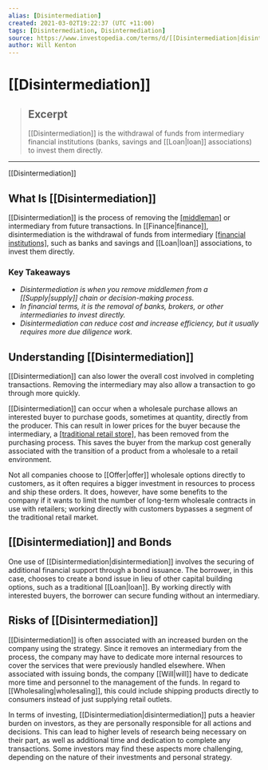 ```yaml
---
alias: [Disintermediation]
created: 2021-03-02T19:22:37 (UTC +11:00)
tags: [Disintermediation, Disintermediation]
source: https://www.investopedia.com/terms/d/[[Disintermediation|disintermediation]].asp
author: Will Kenton
---
```


# [[Disintermediation]]

> ## Excerpt
> [[Disintermediation]] is the withdrawal of funds from intermediary financial institutions (banks, savings and [[Loan|loan]] associations) to invest them directly.

---

[[Disintermediation]]
## What Is [[Disintermediation]]

[[Disintermediation]] is the process of removing the [[middleman]](https://www.investopedia.com/terms/m/middleman.asp) or intermediary from future transactions. In [[Finance|finance]], disintermediation is the withdrawal of funds from intermediary [[financial institutions]](https://www.investopedia.com/terms/f/financialinstitution.asp), such as banks and savings and [[Loan|loan]] associations, to invest them directly.

### Key Takeaways

-   _Disintermediation is when you remove middlemen from a [[Supply|supply]] chain or decision-making process._
-   _In financial terms, it is the removal of banks, brokers, or other intermediaries to invest directly._
-   _Disintermediation can reduce cost and increase efficiency, but it usually requires more due diligence work._

## Understanding [[Disintermediation]]

[[Disintermediation]] can also lower the overall cost involved in completing transactions. Removing the intermediary may also allow a transaction to go through more quickly.

[[Disintermediation]] can occur when a wholesale purchase allows an interested buyer to purchase goods, sometimes at quantity, directly from the producer. This can result in lower prices for the buyer because the intermediary, a [[traditional retail store]](https://www.investopedia.com/articles/markets/122415/worlds-top-10-retailers-wmt-cost.asp), has been removed from the purchasing process. This saves the buyer from the markup cost generally associated with the transition of a product from a wholesale to a retail environment.

Not all companies choose to [[Offer|offer]] wholesale options directly to customers, as it often requires a bigger investment in resources to process and ship these orders. It does, however, have some benefits to the company if it wants to limit the number of long-term wholesale contracts in use with retailers; working directly with customers bypasses a segment of the traditional retail market.

## [[Disintermediation]] and Bonds

One use of [[Disintermediation|disintermediation]] involves the securing of additional financial support through a bond issuance. The borrower, in this case, chooses to create a bond issue in lieu of other capital building options, such as a traditional [[Loan|loan]]. By working directly with interested buyers, the borrower can secure funding without an intermediary.

## Risks of [[Disintermediation]]

[[Disintermediation]] is often associated with an increased burden on the company using the strategy. Since it removes an intermediary from the process, the company may have to dedicate more internal resources to cover the services that were previously handled elsewhere. When associated with issuing bonds, the company [[Will|will]] have to dedicate more time and personnel to the management of the funds. In regard to [[Wholesaling|wholesaling]], this could include shipping products directly to consumers instead of just supplying retail outlets.

In terms of investing, [[Disintermediation|disintermediation]] puts a heavier burden on investors, as they are personally responsible for all actions and decisions. This can lead to higher levels of research being necessary on their part, as well as additional time and dedication to complete any transactions. Some investors may find these aspects more challenging, depending on the nature of their investments and personal strategy.
